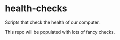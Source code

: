 # health-checks
Scripts that check the health of our computer.

This repo will be populated with lots of fancy checks.

